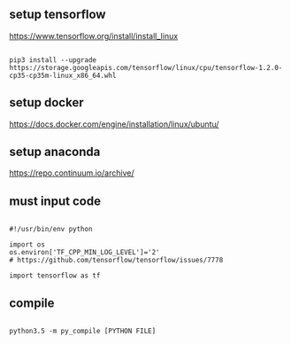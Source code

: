 ## setup tensorflow

<https://www.tensorflow.org/install/install_linux>

<pre><code>
pip3 install --upgrade https://storage.googleapis.com/tensorflow/linux/cpu/tensorflow-1.2.0-cp35-cp35m-linux_x86_64.whl
</code></pre>

## setup docker

<https://docs.docker.com/engine/installation/linux/ubuntu/>

## setup anaconda

<https://repo.continuum.io/archive/>

## must input code

<pre><code>
#!/usr/bin/env python

import os
os.environ['TF_CPP_MIN_LOG_LEVEL']='2' 
# https://github.com/tensorflow/tensorflow/issues/7778

import tensorflow as tf
</code></pre>

## compile

<pre><code>
python3.5 -m py_compile [PYTHON FILE]
</code></pre>
